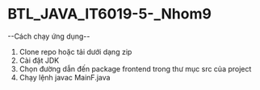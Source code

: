 # BTL_JAVA_IT6019-5-_Nhom9
--Cách chạy ứng dụng--
1. Clone repo hoặc tải dưới dạng zip
2. Cài đặt JDK
3. Chọn đường dẫn đến package frontend trong thư mục src của project
4. Chạy lệnh javac MainF.java
